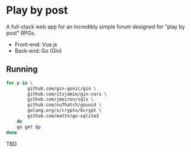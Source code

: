 # Play by post

A full-stack web app for an incredibly simple forum designed for "play by post" RPGs.

* Front-end: Vue.js
* Back-end: Go (Gin)

## Running

```bash
for p in \
        github.com/gin-gonic/gin \
        github.com/itsjamie/gin-cors \
        github.com/jmoiron/sqlx \
        github.com/nu7hatch/gouuid \
        golang.org/x/crypto/bcrypt \
        github.com/mattn/go-sqlite3
    do
    go get $p
done
```

TBD
